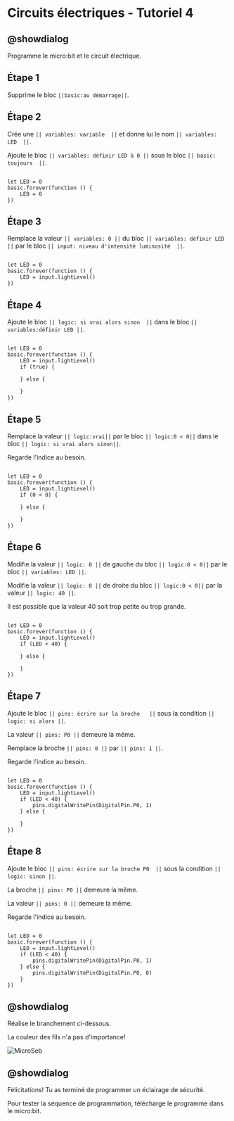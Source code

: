 # Circuits électriques - Tutoriel 4

## @showdialog

Programme le micro:bit et le circuit électrique.

## Étape 1

Supprime le bloc ``||basic:au démarrage||``.


## Étape 2
 
Crée une ``|| variables: variable  ||`` et donne lui le nom ``|| variables: LED  ||``. 

Ajoute le bloc ``|| variables: définir LED à 0 ||`` sous le bloc ``|| basic: toujours  ||``.

```blocks

let LED = 0
basic.forever(function () {
    LED = 0
})

```

## Étape 3
 
Remplace la valeur ``|| variables: 0 ||`` du bloc ``|| variables: définir LED  ||`` par le bloc ``|| input: niveau d'intensité luminosité  ||``.

```blocks 

let LED = 0
basic.forever(function () {
    LED = input.lightLevel()
})

``` 

## Étape 4 

Ajoute le bloc ``|| logic: si vrai alors sinon  ||`` dans le bloc ``|| variables:définir LED ||``. 
 

```blocks 

let LED = 0
basic.forever(function () {
    LED = input.lightLevel()
    if (true) {
    	
    } else {
    	
    }
})

``` 

## Étape 5 

Remplace la valeur ``|| logic:vrai||`` par le bloc ``|| logic:0 < 0||`` dans le bloc ``|| logic: si vrai alors sinon||``. 
 
Regarde l'indice au besoin.

```blocks 

let LED = 0
basic.forever(function () {
    LED = input.lightLevel()
    if (0 < 0) {
    	
    } else {
    	
    }
})

```

## Étape 6 
 
Modifie la valeur ``|| logic: 0 ||`` de gauche du bloc ``|| logic:0 < 0||`` par le bloc ``|| variables: LED ||``. 
 
Modifie la valeur ``|| logic: 0 ||`` de droite du bloc ``|| logic:0 < 0||`` par la valeur ``|| logic: 40 ||``.

Il est possible que la valeur 40 soit trop petite ou trop grande.

```blocks 

let LED = 0
basic.forever(function () {
    LED = input.lightLevel()
    if (LED < 40) {
    	
    } else {
    	
    }
})

``` 

## Étape 7 
 
Ajoute le bloc ``|| pins: écrire sur la broche   ||`` sous la condition ``|| logic: si alors ||``. 

La valeur ``|| pins: P0 ||`` demeure la même.

Remplace la broche ``|| pins: 0 ||`` par ``|| pins: 1 ||``.

Regarde l'indice au besoin.
 
```blocks 

let LED = 0
basic.forever(function () {
    LED = input.lightLevel()
    if (LED < 40) {
        pins.digitalWritePin(DigitalPin.P0, 1)
    } else {
    	
    }
})

``` 

## Étape 8 
 
Ajoute le bloc ``|| pins: écrire sur la broche P0  ||`` sous la condition ``|| logic: sinon ||``. 

La broche ``|| pins: P0 ||`` demeure la même.

La valeur ``|| pins: 0 ||`` demeure la même.

Regarde l'indice au besoin.
 
```blocks 

let LED = 0
basic.forever(function () {
    LED = input.lightLevel()
    if (LED < 40) {
        pins.digitalWritePin(DigitalPin.P0, 1)
    } else {
        pins.digitalWritePin(DigitalPin.P0, 0)
    }
})

``` 

## @showdialog 

Réalise le branchement ci-dessous.

La couleur des fils n'a pas d'importance!

![MicroSeb](https://github.com/sbergeroncp/micro-seb/blob/master/1.png?raw=true)

## @showdialog 

Félicitations! Tu as terminé de programmer un éclairage de sécurité.

Pour tester la séquence de programmation, télécharge le programme dans le micro:bit.


